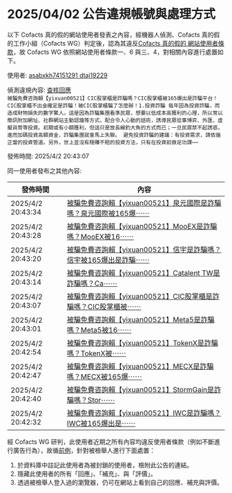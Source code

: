 2025/04/02 公告違規帳號與處理方式
=========

以下 Cofacts 真的假的網站使用者發表之內容，經機器人偵測、Cofacts 真的假的工作小組（Cofacts WG）判定後，認為其違反[Cofacts 真的假的 網站使用者條款](https://github.com/cofacts/rumors-site/blob/master/LEGAL.md)，故 Cofacts WG 依照網站使用者條款一、6 與三、4，對相關內容進行處置如下。

使用者: [asabxkh74151291 dtaj19229](https://cofacts.github.io/community-builder/#/editorworks?showAll=1&day=365&userId=U-k49pUBYrjt7MSMVllR)

偵測違規內容: [查核回應](https://cofacts.tw/reply/eumG9pUBYrjt7MSM21o2)<br>`被騙免費咨詢賴【yixuan00521】CIC股掌櫃是詐騙嗎？CIC股掌櫃被165爆出是詐騙平台！CIC股掌櫃不出金確定是詐騙！被CIC股掌櫃騙了怎麼辦！1.投資詐騙
每年因為投資詐騙，而造成財物損失的數字驚人。這是因為詐騙集團看準民眾，想要以低成本高獲利的心理，所以常以簡訊附加網址、社群網站主動認識等方式，配合令人心動的話術，誘導民眾從事博弈、外匯、虛擬貨幣等投資。初期或有小額獲利，但這只是放長線釣大魚的方式而已；一旦民眾禁不起誘惑，進而加碼投資高額資金，詐騙集團就會馬上失聯。
避免投資詐騙的建議：有投資需求，請依循正當的投資管道。另外，世上並沒有穩賺不賠的投資方法，只有在投資前做足功課⋯⋯`

發佈時間: 2025/4/2 20:43:07

同一使用者發布之其他內容:

|發佈時間|內容|
|---|---|
| 2025/4/2 20:43:34 | [被騙免費咨詢賴【yixuan00521】泉元國際是詐騙嗎？泉元國際被165爆⋯⋯](https://cofacts.tw/reply/gOmH9pUBYrjt7MSMRFpe) |
| 2025/4/2 20:43:28 | [被騙免費咨詢賴【yixuan00521】MooEX是詐騙嗎？MooEX被16⋯⋯](https://cofacts.tw/reply/f-mH9pUBYrjt7MSMKloP) |
| 2025/4/2 20:43:20 | [被騙免費咨詢賴【yixuan00521】信宇是詐騙嗎？信宇被165爆出是詐騙⋯⋯](https://cofacts.tw/reply/femH9pUBYrjt7MSMDVop) |
| 2025/4/2 20:43:14 | [被騙免費咨詢賴【yixuan00521】Catalent TW是詐騙嗎？Ca⋯⋯](https://cofacts.tw/reply/fOmG9pUBYrjt7MSM81ox) |
| 2025/4/2 20:43:07 | [被騙免費咨詢賴【yixuan00521】CIC股掌櫃是詐騙嗎？CIC股掌櫃被⋯⋯](https://cofacts.tw/reply/eumG9pUBYrjt7MSM21o2) |
| 2025/4/2 20:43:01 | [被騙免費咨詢賴【yixuan00521】Meta5是詐騙嗎？Meta5被16⋯⋯](https://cofacts.tw/reply/eemG9pUBYrjt7MSMw1q7) |
| 2025/4/2 20:42:54 | [被騙免費咨詢賴【yixuan00521】TokenX是詐騙嗎？TokenX被⋯⋯](https://cofacts.tw/reply/eOmG9pUBYrjt7MSMploS) |
| 2025/4/2 20:42:47 | [被騙免費咨詢賴【yixuan00521】MECX是詐騙嗎？MECX被165爆⋯⋯](https://cofacts.tw/reply/d-mG9pUBYrjt7MSMi1pJ) |
| 2025/4/2 20:42:40 | [被騙免費咨詢賴【yixuan00521】StormGain是詐騙嗎？Stor⋯⋯](https://cofacts.tw/reply/dumG9pUBYrjt7MSMb1qz) |
| 2025/4/2 20:42:32 | [被騙免費咨詢賴【yixuan00521】IWC是詐騙嗎？IWC被165爆出是⋯⋯](https://cofacts.tw/reply/demG9pUBYrjt7MSMUFpq) |

經 Cofacts WG 研判，此使用者近期之所有內容均違反使用者條款（例如不斷進行廣告行為），故循[前例](https://github.com/cofacts/takedowns/blob/master/2021/1125-2nd-spam.md)，針對被檢舉人進行下面處置：
1. 於資料庫中註記此使用者為被封鎖的使用者，檢附此公告的連結。
2. 隱藏此使用者的所有「回應」、「補充」、與「評價」。
3. 透過被檢舉人登入過的瀏覽器，仍可在網站上看到自己的回應、補充與評價。
